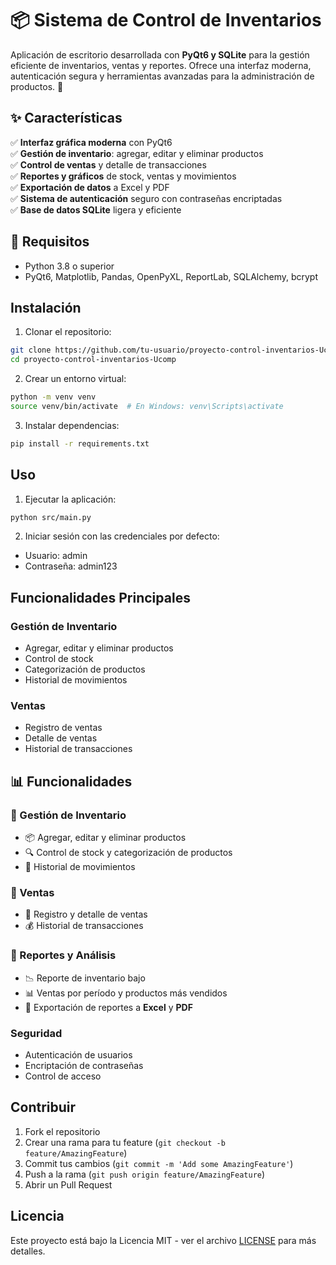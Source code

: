 # 📦 Sistema de Control de Inventarios

Aplicación de escritorio desarrollada con **PyQt6 y SQLite** para la gestión eficiente de inventarios, ventas y reportes. Ofrece una interfaz moderna, autenticación segura y herramientas avanzadas para la administración de productos. 🚀  

## ✨ Características

✅ **Interfaz gráfica moderna** con PyQt6  
✅ **Gestión de inventario**: agregar, editar y eliminar productos  
✅ **Control de ventas** y detalle de transacciones  
✅ **Reportes y gráficos** de stock, ventas y movimientos  
✅ **Exportación de datos** a Excel y PDF  
✅ **Sistema de autenticación** seguro con contraseñas encriptadas  
✅ **Base de datos SQLite** ligera y eficiente  

## 📌 Requisitos

- Python 3.8 o superior  
- PyQt6, Matplotlib, Pandas, OpenPyXL, ReportLab, SQLAlchemy, bcrypt  
## Instalación

1. Clonar el repositorio:
```bash
git clone https://github.com/tu-usuario/proyecto-control-inventarios-Ucomp.git
cd proyecto-control-inventarios-Ucomp
```

2. Crear un entorno virtual:
```bash
python -m venv venv
source venv/bin/activate  # En Windows: venv\Scripts\activate
```

3. Instalar dependencias:
```bash
pip install -r requirements.txt
```

## Uso

1. Ejecutar la aplicación:
```bash
python src/main.py
```

2. Iniciar sesión con las credenciales por defecto:
- Usuario: admin
- Contraseña: admin123



## Funcionalidades Principales

### Gestión de Inventario
- Agregar, editar y eliminar productos
- Control de stock
- Categorización de productos
- Historial de movimientos

### Ventas
- Registro de ventas
- Detalle de ventas
- Historial de transacciones

## 📊 Funcionalidades

### 🔹 Gestión de Inventario  
- 📦 Agregar, editar y eliminar productos  
- 🔍 Control de stock y categorización de productos  
- 📜 Historial de movimientos  

### 🔹 Ventas  
- 🛒 Registro y detalle de ventas  
- 💰 Historial de transacciones  

### 🔹 Reportes y Análisis  
- 📉 Reporte de inventario bajo  
- 📊 Ventas por período y productos más vendidos  
- 📂 Exportación de reportes a **Excel** y **PDF**

### Seguridad
- Autenticación de usuarios
- Encriptación de contraseñas
- Control de acceso

## Contribuir

1. Fork el repositorio
2. Crear una rama para tu feature (`git checkout -b feature/AmazingFeature`)
3. Commit tus cambios (`git commit -m 'Add some AmazingFeature'`)
4. Push a la rama (`git push origin feature/AmazingFeature`)
5. Abrir un Pull Request

## Licencia

Este proyecto está bajo la Licencia MIT - ver el archivo [LICENSE](LICENSE) para más detalles.


